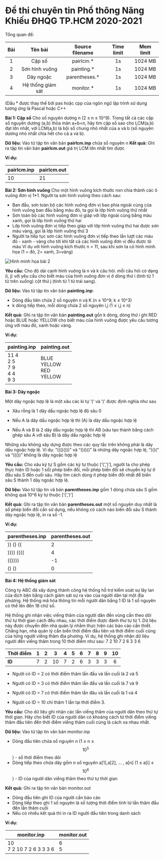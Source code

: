 # Đề thi chuyên tin Phổ thông Năng Khiếu ĐHQG TP.HCM 2020-2021

Tổng quan đề:

| Bài |      Tên bài      | Source filename | Time limit | Mem limit |
|:---:|:-----------------:|:---------------:|:----------:|:---------:|
|  1  | Cặp số            | pairlcm.*       |     1s     |  1024 MB  |
|  2  | Sơn hình vuông    | painting.*      |     1s     |  1024 MB  |
|  3  | Dãy ngoặc         | parentheses.*   |     1s     |  1024 MB  |
|  4  | Hệ thống giám sát | monitor.*       |     1s     |  1024 MB  |

(Dấu * được thay thế bởi pas hoặc cpp của ngôn ngữ lập trình sử dụng tương ứng là Pascal hoặc C++

**Bài 1: Cặp số**
Cho số nguyên dương n (2 ≤ n ≤ 10^9). Trong tất cả các cặp số nguyên dương (a,b) thỏa mãn a+b=n, hãy tìm cặp số sao cho LCM(a,b) đạt lớn nhất, với LCM(a,b) là bội số chung nhỏ nhất của a và b (số nguyên dương nhỏ nhất chia hết cho cả a và b).

**Dữ liệu:** Vào từ tập tin văn bản **pairlcm.inp** chứa số nguyên n
**Kết quả:** Ghi ra tập tin văn bản **pairlcm.out** giá trị LCM lớn nhất tìm được

**Ví dụ:**

| pairlcm.inp | pairlcm.out|
| --- | --- |
|  10   |  21   |

**Bài 2: Sơn hình vuông**
Cho một hình vuông kích thước nxn chia thành các ô vuông đơn vị 1*1. Người ta sơn hình vuông theo cách sau:
- Ban đầu, sơn toàn bộ các hình vuông đơn vị bao phía ngoài cùng của hình vuông ban đầu bằng màu đỏ, ta gọi là lớp hình vuông thứ nhất
- Sơn toàn bộ các hình vuông đơn vị giáp với lớp ngoài cùng bằng màu xanh, gọi là lớp hình vuông thứ hai
- Lớp hình vuông đơn vị tiếp theo giáp với lớp hình vuông thứ hai được sơn màu vàng, gọi là lớp hình vuông thứ 3
- Người ta tiếp tục sơn các hình vuông đơn vị tiếp theo lần lượt các màu đỏ - xanh - vàng cho tới khi tất cả các hình vuông đơn vị đều được tô màu
Ví dụ với hình vuông kích thước n = 11, sau khi sơn ta có hình minh họa
(1 = đỏ, 2= xanh, 3=vàng)

![Hình minh họa bài 2](https://i.imgur.com/CbruxKS.png)

**Yêu cầu:** Cho độ dài cạnh hình vuông là n và k câu hỏi. mỗi câu hỏi có dạng (i, j) với yêu cầu cho biết màu của hình vuông đơn vị ở dòng thứ i (tính từ 1 từ trên xuống) cột thứ j (tính từ 1 từ trái sang).

**Dữ liệu:** Vào từ tập tin văn bản **painting.inp**:

- Dòng đầu tiên chứa 2 số nguyên n và K (n ≤ 10^9; k ≤ 10^3)
- k dòng tiếp theo, mỗi dòng chứa 2 số nguyên i,j (1 ≤ i,j ≤ n)

**Kết quả:** Ghi ra tập tin văn bản **painting.out** gồn k dòng, dòng thứ i ghi RED hoặc BLUE hoặc YELLOW cho biết màu của hình vuông được yêu cầu tương ứng với màu đỏ, xanh hoặc vàng.

**Ví dụ:**

| painting.inp                             | painting.out                                |
| :--------------------------------------- | :------------------------------------------ |
| 11 4<br />2 5<br />7 9<br />4 4<br />9 3 | BLUE<br />YELLOW<br />RED<br />YELLOW<br /> |

**Bài 3: Dãy ngoặc**

Một dãy ngoặc hợp lệ là một xâu các kí tự ‘(‘ và ‘)’ được định nghĩa như sau

- Xâu rỗng là 1 dãy dấu ngoặc hợp lệ độ sâu 0

- Nếu A là dãy dấu ngoặc hợp lệ thì (A) là dãy dấu ngoặc hợp lệ

- Nếu A và B là 2 dãy dấu ngoặc hợp lệ thì AB (xâu tạo thành bằng cách ghép sâu A với sâu B) lã dãy dấu ngoặc hợp lệ

Những xâu không xây dựng được theo các quy tắc trên không phải là dãy dấu ngoặc hợp lệ. Ví dụ: “((()()))” và “()()()” là những dãy ngoặc hợp lệ, “)()(“ và “((())” không là dãy ngoặc hợp lệ

**Yêu cầu:** Cho xâu ký tự S gồm các ký tự thuộc [‘(‘,’)’], người ta cho phép thực hiện (0 hoặc 1 số) phép biến đổi, mỗi phép biến đổi sẽ chuyển ký tự ở đầu sâu S đến cuối sâu. Hãy tìm cách dùng ít phép biến đổi nhất để biến sâu S thành 1 dãy ngoặc hợp lệ.

**Dữ liệu:** Vào từ tập tin vă bản **parentheses.inp** gồm 1 dòng chứa sâu S gồm không quá 10^6 ký tự thuộc [‘(‘,’)’]

**Kết quả:** Ghi ra tập tin văn bản **parentheses.out** một số nguyên duy nhất là số phép biến đổi cần sử dụng, nếu không có cách nào biến đổi sâu S thành dãy ngoặc hợp lệ, in ra số -1.

**Ví dụ:**

| parentheses.inp | parentheses.out |
| --------------- | --------------- |
| )) () ((        | 2               |
| )))) ((((       | 4               |
| (())))          | -1              |
| () ()           | 0               |



**Bài 4: Hệ thống giám sát**

Công ty ABC đã xây dựng thành công hệ thống hỗ trợ kiểm soát sự lây lan của dịch bện bằng cách giám sát sự ra vào của người dân tại một địa phương. Hệ thống mã hóa thông tin mỗi người dân bằng 1 ID là 1 số nguyên có thể lên đến 18 chữ số.

Hệ thống ghi nhận việc viếng thăm của người dân đến vùng cần theo dõi thứ tự thời gian cách đều nhau, các thời điểm được đánh thư tự từ 1. Dữ liệu này được chuyển đến nhà quản lý nhằm thực hiện các báo cáo cần thiết. Chẳng hạn, nhà quản lý cần biến thời điểm đầu tiên và thời điểm cuối cùng của từng người viếng thăm địa phương. Ví dụ, hệ thống ghi nhận dữ liệu người đến viếng thăm trong 10 thời điểm như sau: 7 2 10 7 2 6 3 3 6

| Thời điểm |  1   |  2   |  3   |  4   |  5   |  6   |  7   |  8   |  9   |  10  |
| --------- | :--: | :--: | :--: | :--: | :--: | :--: | :--: | :--: | :--: | :--: |
| **ID**    |  7   |  2   |  10  |  7   |  2   |  6   |  3   |  3   |  3   |  6   |

- Người có ID = 2 có thời điểm thăm lần đầu và lần cuối là 2 và 5

- Người có ID = 3 có thời điểm thăm lần đầu và lần cuối là 7 và 9

- Người có ID = 7 có thời điểm thăm lần đâu và lần cuối là 1 và 4

- Người có ID = 10 chỉ thăm 1 lần tại thời điểm 3.

**Yêu cầu:** Cho dữ liệu ghi nhận các lần viếng thăm của người dân theo thứ tự thời gian. Hãy cho biết ID của người dân có khoảng cách từ thời điểm viếng thăm đầu tiên đến thời điểm viếng thăm cuối cùng là cách xa nhau nhất.

**Dữ liệu:** Vào từ tập tin văn bản monitor.inp

- Dòng đầu tiên chứa số nguyên n (1 ≤ n ≤ $$10^5$$) - số thời điểm theo dõi
- Dòng tiếp theo chứa dãy gồm n số nguyên a[1],a[2], … , a[n] (1 ≤ a[i] ≤ $$10^6$$) - ID của người dân viếng thăm theo thứ tự thời gian

**Kết quả:** Ghi ra tập tin văn bản monitor.out

- Dòng đầu tiên ghi ID của người cần báo cáo
- Dòng tiếp theo ghi 1 số nguyên là số lượng thời điểm tính từ lần thăm đầu đến lần thăm cuối
- Nếu có nhiều kết quả thì in ra ID người đầu tiên trong danh sách

**Ví dụ:**

| monitor.inp                  | monitor.out |
| ---------------------------- | ----------- |
| 10<br />7 2 10 7 2 6 3 3 3 6 | 6<br />5    |
